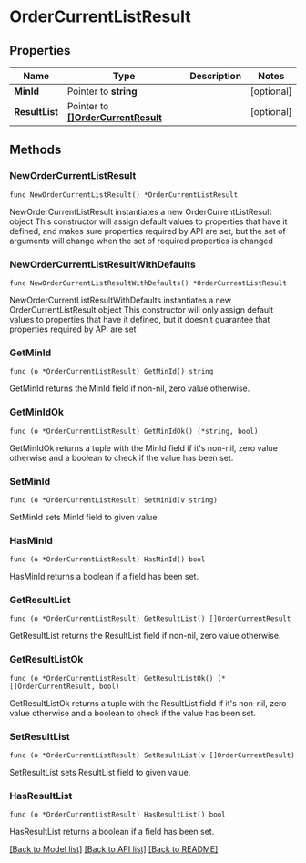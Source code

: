 # OrderCurrentListResult

## Properties

Name | Type | Description | Notes
------------ | ------------- | ------------- | -------------
**MinId** | Pointer to **string** |  | [optional] 
**ResultList** | Pointer to [**[]OrderCurrentResult**](OrderCurrentResult.md) |  | [optional] 

## Methods

### NewOrderCurrentListResult

`func NewOrderCurrentListResult() *OrderCurrentListResult`

NewOrderCurrentListResult instantiates a new OrderCurrentListResult object
This constructor will assign default values to properties that have it defined,
and makes sure properties required by API are set, but the set of arguments
will change when the set of required properties is changed

### NewOrderCurrentListResultWithDefaults

`func NewOrderCurrentListResultWithDefaults() *OrderCurrentListResult`

NewOrderCurrentListResultWithDefaults instantiates a new OrderCurrentListResult object
This constructor will only assign default values to properties that have it defined,
but it doesn't guarantee that properties required by API are set

### GetMinId

`func (o *OrderCurrentListResult) GetMinId() string`

GetMinId returns the MinId field if non-nil, zero value otherwise.

### GetMinIdOk

`func (o *OrderCurrentListResult) GetMinIdOk() (*string, bool)`

GetMinIdOk returns a tuple with the MinId field if it's non-nil, zero value otherwise
and a boolean to check if the value has been set.

### SetMinId

`func (o *OrderCurrentListResult) SetMinId(v string)`

SetMinId sets MinId field to given value.

### HasMinId

`func (o *OrderCurrentListResult) HasMinId() bool`

HasMinId returns a boolean if a field has been set.

### GetResultList

`func (o *OrderCurrentListResult) GetResultList() []OrderCurrentResult`

GetResultList returns the ResultList field if non-nil, zero value otherwise.

### GetResultListOk

`func (o *OrderCurrentListResult) GetResultListOk() (*[]OrderCurrentResult, bool)`

GetResultListOk returns a tuple with the ResultList field if it's non-nil, zero value otherwise
and a boolean to check if the value has been set.

### SetResultList

`func (o *OrderCurrentListResult) SetResultList(v []OrderCurrentResult)`

SetResultList sets ResultList field to given value.

### HasResultList

`func (o *OrderCurrentListResult) HasResultList() bool`

HasResultList returns a boolean if a field has been set.


[[Back to Model list]](../README.md#documentation-for-models) [[Back to API list]](../README.md#documentation-for-api-endpoints) [[Back to README]](../README.md)


